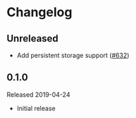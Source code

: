# Changelog

## Unreleased
- Add persistent storage support
  ([#632](https://github.com/census-instrumentation/opencensus-python/pull/632))

## 0.1.0
Released 2019-04-24

- Initial release
